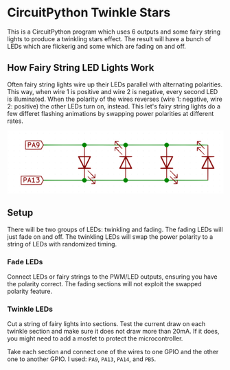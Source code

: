 # CircuitPython Twinkle Stars

This is a CircuitPython program which uses 6 outputs and some fairy string lights to produce a twinkling stars effect. The result will have a bunch of LEDs which are flickerig and some which are fading on and off.

## How Fairy String LED Lights Work

Often fairy string lights wire up their LEDs parallel with alternating polarities. This way, when wire 1 is positive and wire 2 is negative, every second LED is illuminated. When the polarity of the wires reverses (wire 1: negative, wire 2: positive) the other LEDs turn on, instead. This let's fairy string lights do a few differet flashing animations by swapping power polarities at different rates.

![Fairy String LEDs Schematic](./fairy_light_leds.png)

## Setup

There will be two groups of LEDs: twinkling and fading. The fading LEDs will just fade on and off. The twinkling LEDs will swap the power polarity to a string of LEDs with randomized timing.

### Fade LEDs

Connect LEDs or fairy strings to the PWM/LED outputs, ensuring you have the polarity correct. The fading sections will not exploit the swapped polarity feature.

### Twinkle LEDs

Cut a string of fairy lights into sections. Test the current draw on each twinkle section and make sure it does not draw more than 20mA. If it does, you might need to add a mosfet to protect the microcontroller.

Take each section and connect one of the wires to one GPIO and the other one to another GPIO. I used: `PA9`, `PA13`, `PA14`, and `PB5`.